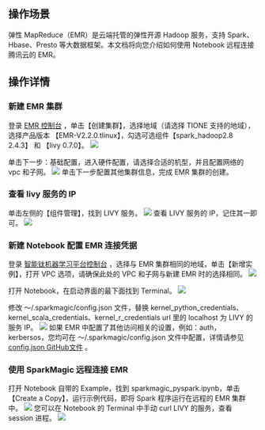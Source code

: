 ## 操作场景
弹性 MapReduce（EMR）是云端托管的弹性开源 Hadoop 服务，支持 Spark、Hbase、Presto 等大数据框架。本文档将向您介绍如何使用 Notebook 远程连接腾讯云的 EMR。

## 操作详情
### 新建 EMR 集群
登录 [EMR 控制台](https://console.cloud.tencent.com/emr) ，单击【创建集群】，选择地域（请选择 TIONE 支持的地域），选择产品版本 【EMR-V2.2.0.tlinux】，勾选可选组件【spark_hadoop2.8 2.4.3】 和 【livy 0.7.0】。
![](https://main.qcloudimg.com/raw/bbd1e9a71bdc88b8a8a86ac1d8e9f213.png)

单击下一步：基础配置，进入硬件配置，请选择合适的机型，并且配置网络的 vpc 和子网。
![](https://main.qcloudimg.com/raw/a2aa76e3e74ca472f5e20220a0525286.png)
单击下一步配置其他集群信息，完成 EMR 集群的创建。


### 查看 livy 服务的 IP
单击左侧的【组件管理】，找到 LIVY 服务。
![](https://main.qcloudimg.com/raw/1960731bc16444a053aaad402e6dda89.png)
查看 LIVY 服务的 IP，记住其一即可。
![](https://main.qcloudimg.com/raw/4cdc138e902d77e91c10b96b22d1327d.png)

### 新建 Notebook 配置 EMR 连接凭据
登录 [智能钛机器学习平台控制台](https://console.cloud.tencent.com/tione/notebook/instance) ，选择与 EMR 集群相同的地域，单击【新增实例】，打开 VPC 选项，请确保此处的 VPC 和子网与新建 EMR 时的选择相同。
![](https://main.qcloudimg.com/raw/ba98aefb04e8fbfa6734e6269a8a22cc.png)

打开 Notebook，在启动界面的最下面找到 Terminal。
![](https://main.qcloudimg.com/raw/35cd31f20118b434f914d0ef22f5f750.png)

修改 ～/.sparkmagic/config.json 文件，替换 kernel_python_credentials、kernel_scala_credentials、kernel_r_credentials url 里的 localhost 为 LIVY 的服务 IP。
![](https://main.qcloudimg.com/raw/93c4d0e0825deec673ac174966fc86e1.png)
如果 EMR 中配置了其他访问相关的设置，例如：auth， kerbersos，您均可在 ～/.sparkmagic/config.json 文件中配置，详情请参见 [config.json GitHub文件](https://github.com/jupyter-incubator/sparkmagic/blob/master/README.md) 。


### 使用 SparkMagic 远程连接 EMR
打开 Notebook 自带的 Example，找到 sparkmagic_pyspark.ipynb，单击 【Create a Copy】，运行示例代码，即将 Spark 程序运行在远程的 EMR 集群中。
![](https://main.qcloudimg.com/raw/e82474c8d75279f37746ff7fd1eeb3c7.png)
您可以在 Notebook 的 Terminal 中手动 curl LIVY 的服务，查看 session 进程。
![](https://main.qcloudimg.com/raw/0b310fb4560d0a4c2be64b1fefaa8068.png)
